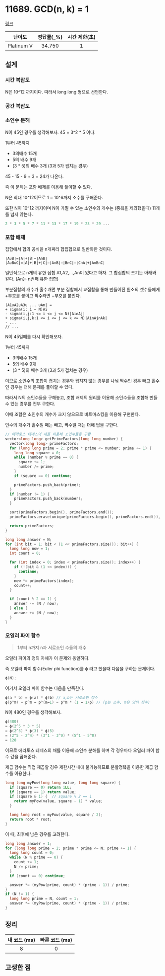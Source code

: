 # 11689. GCD(n, k) = 1

[링크](https://www.acmicpc.net/problem/11689)

|   난이도   | 정답률(\_%) | 시간 제한(초) |
| :--------: | :---------: | :-----------: |
| Platinum V |   34.750    |       1       |

## 설계

### 시간 복잡도

N은 10^12 까지이다. 따라서 long long 형으로 선언한다.

### 공간 복잡도

### 소인수 분해

N이 45인 경우를 생각해보자. 45 = 3^2 \* 5 이다.

1부터 45까지

- 3의배수 15개
- 5의 배수 9개
- (3 \* 5)의 배수 3개 (3과 5가 겹치는 경우)

45 - 15 - 9 + 3 = 24가 나온다.

즉 이 문제는 포함 배제를 이용해 풀이할 수 있다.

N은 최대 10^12이므로 1 ~ 10^6까지 소수를 구해준다.

또한 N이 10^12 까지이며 N이 가질 수 있는 소인수의 개수는 (중복을 제외했을때) 11개를 넘지 않는다.

```cpp
2 * 3 * 5 * 7 * 11 * 13 * 17 * 19 * 23 * 29 ...
```

### 포함 배제

집합에서 합의 공식을 n개짜리 합집합으로 일반화한 것이다.

```text
∣A∪B∣=∣A∣+∣B∣−∣A∩B∣
∣A∪B∪C∣=∣A∣+∣B∣+∣C∣−∣A∩B∣−∣B∩C∣−∣C∩A∣+∣A∩B∩C∣
```

일반적으로 n개의 유한 집합 A1,A2,…,An이 있다고 하자. 그 합집합의 크기는 아래와 같다. (An는 n번째 유한 집합)

부분집합의 개수가 홀수개면 부분 집합에서 교집합을 통해 만들어진 원소의 갯수들에게 +부호를 붙이고 짝수라면 −부호를 붙인다.

```text
|A1∪A2∪A3∪ ... ∪An| =
+ sigma(i: 1 ~ N)Ai
- sigma(i,j:1 <= i <= j <= N)|Ai∩Aj|
+ sigma(i,j,k:1 <= i <= j <= k <= N)|Ai∩Aj∩Ak|
- ...
// ...
```

N이 45일때를 다시 확인해보자.

1부터 45까지

- 3의배수 15개
- 5의 배수 9개
- (3 \* 5)의 배수 3개 (3과 5가 겹치는 경우)

이므로 소인수의 조합이 겹치는 경우와 겹치지 않는 경우를 나눠 짝수인 경우 빼고 홀수인 경우는 더해 문제를 풀이할 수 있다.

따라서 N의 소인수들을 구해놓고, 조합 배제의 원리를 이용해 소인수들을 조합해 만들 수 있는 경우를 전부 구한다.

이때 조합은 소인수의 개수가 크지 않으므로 비트마스킹을 이용해 구현한다.

인수의 개수가 홀수일 때는 빼고, 짝수일 때는 더해 답을 구한다.

```cpp
// 에라토스 테네스의 채를 이용해 소인수들을 구함
vector<long long> getPrimeFactors(long long number) {
  vector<long long> primeFactors;
  for (long long prime = 2; prime * prime <= number; prime += 1) {
    long long square = 0;
    while (number % prime == 0) {
      square += 1;
      number /= prime;
    }
    if (square == 0) continue;

    primeFactors.push_back(prime);
  }
  if (number != 1) {
    primeFactors.push_back(number);
  }

  sort(primeFactors.begin(), primeFactors.end());
  primeFactors.erase(unique(primeFactors.begin(), primeFactors.end()), primeFactors.end());

  return primeFactors;
}
```

```cpp
long long answer = N;
for (int bit = 1; bit < (1 << primeFactors.size()); bit++) {
  long long now = 1;
  int count = 0;

  for (int index = 0; index < primeFactors.size(); index++) {
    if (!(bit & (1 << index))) {
      continue;
    }
    now *= primeFactors[index];
    count++;
  }

  if (count % 2 == 1) {
    answer -= (N / now);
  } else {
    answer += (N / now);
  }
}
```

### 오일러 파이 함수

> 1부터 n까지 n과 서로소인 수들의 개수

오일러 파이의 정의 자체가 이 문제와 동일하다.

즉 오일러 파이 함수(Euler phi function)를 ϕ 라고 했을때 다음을 구하는 문제이다.

```cpp
ϕ(N);
```

여기서 오일러 파이 함수는 다음을 만족한다.

```cpp
ϕ(a * b) = ϕ(a) * ϕ(b) // a,b는 서로소인 정수
ϕ(p^m) = p^m − p^(m−1) = p^m * (1 − 1/p) // (p는 소수, m은 양의 정수)
```

N이 480인 경우를 생각해보자.

```cpp
ϕ(480)
= ϕ(2^5 * 3 * 5)
= ϕ(2^5) * ϕ(3) * ϕ(5)
= (2^5 - 2^4) * (3^1 - 3^0) * (5^1 - 5^0)
= 128
```

이므로 에라토스 테네스의 채를 이용해 소인수 분해를 하며 각 경우마다 오일러 파이 함수 값을 곱해준다.

제곱 함수는 직접 제곱할 경우 제한시간 내에 불가능하므로 분할정복을 이용한 제곱 함수를 이용한다.

```cpp
long long myPow(long long value, long long square) {
  if (square == 0) return 1LL;
  if (square == 1) return value;
  if (square & 1) {  // square % 2 == 1
    return myPow(value, square - 1) * value;
  }

  long long root = myPow(value, square / 2);
  return root * root;
}
```

이 때, 최후에 남은 경우를 고려한다.

```cpp
long long answer = 1;
for (long long prime = 2; prime * prime <= N; prime += 1) {
  long long count = 0;
  while (N % prime == 0) {
    count += 1;
    N /= prime;
  }
  if (count == 0) continue;

  answer *= (myPow(prime, count) * (prime - 1)) / prime;
}
if (N != 1) {
  long long prime = N, count = 1;
  answer *= (myPow(prime, count) * (prime - 1)) / prime;
}
```

## 정리

| 내 코드 (ms) | 빠른 코드 (ms) |
| :----------: | :------------: |
|      8       |       0        |

## 고생한 점
